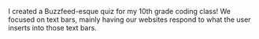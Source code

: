 I created a Buzzfeed-esque quiz for my 10th grade coding class! We focused on text bars, mainly having our websites respond to what the user inserts into those text bars.
